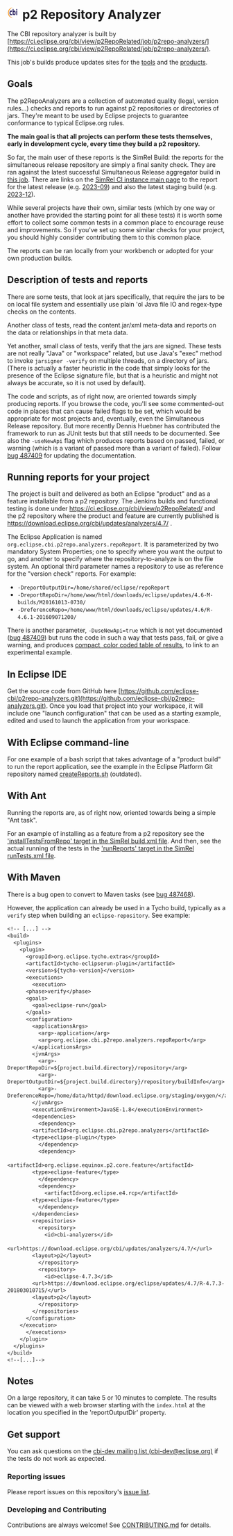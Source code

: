 # <img src="https://raw.githubusercontent.com/eclipse-cbi/p2repo-aggregator/main/cbi.svg" style="width: 1em;"/> p2 Repository Analyzer

The CBI repository analyzer is built by 
[https://ci.eclipse.org/cbi/view/p2RepoRelated/job/p2repo-analyzers/](https://ci.eclipse.org/cbi/view/p2RepoRelated/job/p2repo-analyzers/).

This job's builds produce updates sites for the 
[tools](https://download.eclipse.org/cbi/updates/p2-analyzers/tools/) and the 
[products](https://download.eclipse.org/cbi/updates/p2-analyzers/products/).

## Goals

The p2RepoAnalyzers are a collection of automated quality (legal, version rules...) checks and reports to run against p2 repositories or directories of jars. They're meant to be used by Eclipse projects to guarantee conformance to typical Eclipse.org rules.

**The main goal is that all projects can perform these tests themselves, early in development cycle, every time they build a p2 repository.**

So far, the main user of these reports is the SimRel Build: the reports for the simultaneous release repository are simply a final sanity check. They are ran against the latest successful Simultaneous Release aggregator build in [this job](https://ci.eclipse.org/simrel/job/simrel.reporeports.pipeline/). There are links on the [SimRel CI instance main page](https://ci.eclipse.org/simrel/) to the report for the latest release (e.g. [2023-09](https://download.eclipse.org/releases/2023-09/202309131000/buildInfo/reporeports/)) and also the latest staging build (e.g. [2023-12](https://download.eclipse.org/staging/2023-12/buildInfo/reporeports/)). 

While several projects have their own, similar tests (which by one way or another have provided the starting point for all these tests) it is worth some effort to collect some common tests in a common place to encourage reuse and improvements. So if you've set up some similar checks for your project, you should highly consider contributing them to this common place.

The reports can be ran locally from your workbench or adopted for your own production builds.

## Description of tests and reports

There are some tests, that look at jars specifically, that require the jars to be on local file system and essentially use plain 'ol Java file IO and regex-type checks on the contents.

Another class of tests, read the content.jar/xml meta-data and reports on the data or relationships in that meta data.

Yet another, small class of tests, verify that the jars are signed. These tests are not really "Java" or "workspace" related, but use Java's "exec" method to invoke `jarsigner -verify` on multiple threads, on a directory of jars. (There is actually a faster heuristic in the code that simply looks for the presence of the Eclipse signature file, but that is a heuristic and might not always be accurate, so it is not used by default).

The code and scripts, as of right now, are oriented towards simply producing reports. If you browse the code, you'll see some commented-out code in places that can cause failed flags to be set, which would be appropriate for most projects and, eventually, even the Simultaneous Release repository. But more recently Dennis Huebner has contributed the framework to run as JUnit tests but that still needs to be documented. See also the `-useNewApi` flag which produces reports based on passed, failed, or warning (which is a variant of passed more than a variant of failed). Follow [bug 487409](https://bugs.eclipse.org/bugs/show_bug.cgi?id=487409) for updating the documentation.

## Running reports for your project

The project is built and delivered as both an Eclipse "product" and as a feature installable from a p2 repository. The Jenkins builds and functional testing is done under https://ci.eclipse.org/cbi/view/p2RepoRelated/ and the p2 repository where the product and feature are currently published is https://download.eclipse.org/cbi/updates/analyzers/4.7/ .

The Eclipse Application is named `org.eclipse.cbi.p2repo.analyzers.repoReport`. It is parameterized by two mandatory System Properties; one to specify where you want the output to go, and another to specify where the repository-to-analyze is on the file system. An optional third parameter names a repository to use as reference for the "version check" reports. For example:

 * `-DreportOutputDir=/home/shared/eclipse/repoReport`
 * `-DreportRepoDir=/home/www/html/downloads/eclipse/updates/4.6-M-builds/M20161013-0730/`
 * `-DreferenceRepo=/home/www/html/downloads/eclipse/updates/4.6/R-4.6.1-201609071200/`

There is another parameter, `-DuseNewApi=true` which is not yet documented ([bug 487409](https://bugs.eclipse.org/bugs/show_bug.cgi?id=487409)) but runs the code in such a way that tests pass, fail, or give a warning, and produces [compact, color coded table of results](http://download.eclipse.org/eclipse/downloads/drops4/R-4.6.1-201609071200/buildlogs/errors-and-moderate_warnings.html), to link to an experimental example.

## In Eclipse IDE

Get the source code from GitHub here [https://github.com/eclipse-cbi/p2repo-analyzers.git](https://github.com/eclipse-cbi/p2repo-analyzers.git). Once you load that project into your workspace, it will include one "launch configuration" that can be used as a starting example, edited and used to launch the application from your workspace.

## With Eclipse command-line

For one example of a bash script that takes advantage of a "product build" to run the report application, see the example in the Eclipse Platform Git repository named [createReports.sh](https://git.eclipse.org/c/platform/eclipse.platform.releng.aggregator.git/tree/production/createReports.sh?h=R4_10_maintenance) (outdated).

## With Ant

Running the reports are, as of right now, oriented towards being a simple "Ant task".

For an example of installing as a feature from a p2 repository see the ['installTestsFromRepo' target in the SimRel build.xml file](https://github.com/eclipse-simrel/simrel.tools/blob/main/build.xml#L110). And then, see the actual running of the tests in the ['runReports' target in the SimRel runTests.xml file](https://github.com/eclipse-simrel/simrel.tools/blob/main/runTests.xml#L101).

## With Maven

There is a bug open to convert to Maven tasks (see [bug 487468](https://bugs.eclipse.org/bugs/show_bug.cgi?id=487468)).

However, the application can already be used in a Tycho build, typically as a `verify` step when building an `eclipse-repository`. See example:

```
<!-- [...] -->
<build>
  <plugins>
    <plugin>
      <groupId>org.eclipse.tycho.extras</groupId>
      <artifactId>tycho-eclipserun-plugin</artifactId>
      <version>${tycho-version}</version>
      <executions>
        <execution>
  	  <phase>verify</phase>
  	  <goals>
  	    <goal>eclipse-run</goal>
  	  </goals>
  	  <configuration>
  	    <applicationsArgs>
  	      <arg>-application</arg>
  	      <arg>org.eclipse.cbi.p2repo.analyzers.repoReport</arg>
  	    </applicationsArgs>
  	    <jvmArgs>
  	      <arg>-DreportRepoDir=${project.build.directory}/repository</arg>
  	      <arg>-DreportOutputDir=${project.build.directory}/repository/buildInfo</arg>
	      <arg>-DreferenceRepo=/home/data/httpd/download.eclipse.org/staging/oxygen/</arg>
  	    </jvmArgs>
  	    <executionEnvironment>JavaSE-1.8</executionEnvironment>
  	    <dependencies>
	      <dependency>
		<artifactId>org.eclipse.cbi.p2repo.analyzers</artifactId>
		<type>eclipse-plugin</type>
	      </dependency>
	      <dependency>
	        <artifactId>org.eclipse.equinox.p2.core.feature</artifactId>
		<type>eclipse-feature</type>
	      </dependency>
	      <dependency>
	        <artifactId>org.eclipse.e4.rcp</artifactId>
		<type>eclipse-feature</type>
	      </dependency>
	    </dependencies>
  	    <repositories>
  	      <repository>
  	        <id>cbi-analyzers</id>
  		<url>https://download.eclipse.org/cbi/updates/analyzers/4.7/</url>
  		<layout>p2</layout>
  	      </repository>
  	      <repository>
  	        <id>eclipse-4.7.3</id>
  		<url>https://download.eclipse.org/eclipse/updates/4.7/R-4.7.3-201803010715/</url>
  		<layout>p2</layout>
  	      </repository>
  	    </repositories>
  	  </configuration>
  	</execution>
      </executions>
    </plugin>
  </plugins>
</build>
<!--[...]-->
```

## Notes

On a large repository, it can take 5 or 10 minutes to complete. The results can be viewed with a web browser starting with the `index.html` at the location you specified in the 'reportOutputDir' property.

## Get support

You can ask questions on the [cbi-dev mailing list (cbi-dev@eclipse.org)](https://www.eclipse.org/lists/cbi-dev/index.html) if the tests do not work as expected. 

### Reporting issues

Please report issues on this repository's [issue list](https://github.com/eclipse-cbi/p2repo-analyzers/issues).

### Developing and Contributing

Contributions are always welcome!
See [CONTRIBUTING.md](CONTRIBUTING.md) for details.
